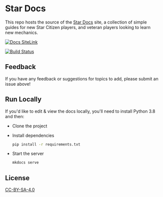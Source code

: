 # Star Docs

This repo hosts the source of the [Star Docs](https://docs.sc) site, a collection of simple guides for new Star Citizen players, and veteran players looking to learn new mechanics.

[![Docs SiteLink](https://img.shields.io/badge/Star_Docs-Published_Site-blue?logo=materialformkdocs)](https://docs.sc)

[![Build Status](https://dev.azure.com/whiskotangey/StarDocs/_apis/build/status%2FArcodiant.StarDocs?branchName=main)](https://dev.azure.com/whiskotangey/StarDocs/_build/latest?definitionId=2&branchName=main)

## Feedback

If you have any feedback or suggestions for topics to add, please submit an issue above!

## Run Locally

If you'd like to edit & view the docs locally, you'll need to install Python 3.8 and then:

- Clone the project

- Install dependencies

    ```bash
    pip install -r requirements.txt
    ```

- Start the server

    ```bash
    mkdocs serve
    ```

## License

[CC-BY-SA-4.0](./LICENSE)
